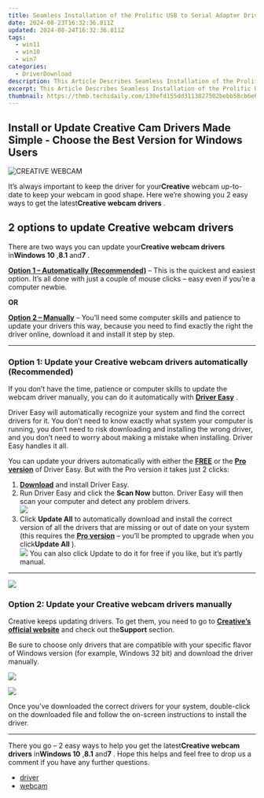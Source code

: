 ```yaml
---
title: Seamless Installation of the Prolific USB to Serial Adapter Driver on Windows Systems
date: 2024-08-23T16:32:36.811Z
updated: 2024-08-24T16:32:36.811Z
tags:
  - win11
  - win10
  - win7
categories:
  - DriverDownload
description: This Article Describes Seamless Installation of the Prolific USB to Serial Adapter Driver on Windows Systems
excerpt: This Article Describes Seamless Installation of the Prolific USB to Serial Adapter Driver on Windows Systems
thumbnail: https://thmb.techidaily.com/130efd155dd3113027502bebb58cb6e6e0e86e94cc569dcea85fd93839ec481a.jpg
---
```


## Install or Update Creative Cam Drivers Made Simple - Choose the Best Version for Windows Users

![CREATIVE WEBCAM](https://images.drivereasy.com/wp-content/uploads/2018/12/img_5c1a15c7bc10b-215x300.jpg)

 It’s always important to keep the driver for your**Creative** webcam up-to-date to keep your webcam in good shape. Here we’re showing you 2 easy ways to get the latest**Creative webcam drivers** .

## 2 options to update Creative webcam drivers

 There are two ways you can update your**Creative webcam drivers** in**Windows 10** ,**8.1** and**7** .

**[Option 1 – Automatically (Recommended)](https://www.drivereasy.com/knowledge/creative-webcam-drivers-download-update-for-windows/#O1)**  – This is the quickest and easiest option. It’s all done with just a couple of mouse clicks – easy even if you’re a computer newbie.

**OR**

[**Option 2 – Manually**](https://tools.techidaily.com/drivereasy/download/) – You’ll need some computer skills and patience to update your drivers this way, because you need to find exactly the right the driver online, download it and install it step by step.

---

### Option 1: Update your Creative webcam drivers automatically (Recommended)

 If you don’t have the time, patience or computer skills to update the webcam driver manually, you can do it automatically with **[Driver Easy](https://tools.techidaily.com/drivereasy/download/)**  .

 Driver Easy will automatically recognize your system and find the correct drivers for it. You don’t need to know exactly what system your computer is running, you don’t need to risk downloading and installing the wrong driver, and you don’t need to worry about making a mistake when installing. Driver Easy handles it all.

 You can update your drivers automatically with either the [**FREE**](https://tools.techidaily.com/drivereasy/download/)  or the **[Pro version](https://tools.techidaily.com/drivereasy/download/)**  of Driver Easy. But with the Pro version it takes just 2 clicks:

1. **[Download](https://tools.techidaily.com/drivereasy/download/)**  and install Driver Easy.
2. Run Driver Easy and click the **Scan Now** button. Driver Easy will then scan your computer and detect any problem drivers.  
![](https://images.drivereasy.com/wp-content/uploads/2018/12/img_5c1a1a5e23c7f.jpg)
3. Click **Update All** to automatically download and install the correct version of all the drivers that are missing or out of date on your system (this requires the **[Pro version](https://tools.techidaily.com/drivereasy/download/)**  – you’ll be prompted to upgrade when you click**Update All** ).  
![](https://images.drivereasy.com/wp-content/uploads/2018/12/img_5c1a1a19e34b4.jpg) You can also click Update to do it for free if you like, but it’s partly manual.

---

<!-- affiliate ads begin -->
<a href="https://secure.2checkout.com/order/checkout.php?PRODS=19080710&QTY=1&AFFILIATE=108875&CART=1"><img src="https://smart-seo-tool.com/images/SmartSEOAuditorBox.png" border="0"></a>
<!-- affiliate ads end -->
### Option 2: Update your Creative webcam drivers manually

 Creative keeps updating drivers. To get them, you need to go to **[Creative’s official website](https://support.creative.com/products/products.aspx?catid=218)**  and check  out the**Support** section.

Be sure to choose only drivers that are compatible with  your specific flavor of Windows version (for example, Windows 32 bit) and download the driver manually.

![](https://images.drivereasy.com/wp-content/uploads/2018/12/img_5c1a1af89dfcd.jpg)

<!-- affiliate ads begin -->
<a href="https://shop.systoolsgroup.com/affiliate.php?ACCOUNT=SYSTOOBY&AFFILIATE=108875&PATH=https%3A%2F%2Fwww.systoolsgroup.com%3FAFFILIATE%3D108875%26RESOURCE%3D%2BSysTools%2BPDF%2BUnlocker"><img src="https://www.systoolsgroup.com/box/pdf-unlocker.png" border="0"></a>
<!-- affiliate ads end -->
 Once you’ve downloaded the correct drivers for your system, double-click on the downloaded file and follow the on-screen instructions to install the driver.

---

 There you go – 2 easy ways to help you get the latest**Creative webcam drivers** in**Windows 10** ,**8.1** and**7** . Hope this helps and feel free to drop us a comment if you have any further questions.

* [driver](https://tools.techidaily.com/drivereasy/download/)
* [webcam](https://tools.techidaily.com/drivereasy/download/)

<ins class="adsbygoogle"
     style="display:block"
     data-ad-format="autorelaxed"
     data-ad-client="ca-pub-7571918770474297"
     data-ad-slot="1223367746"></ins>



<ins class="adsbygoogle"
     style="display:block"
     data-ad-client="ca-pub-7571918770474297"
     data-ad-slot="8358498916"
     data-ad-format="auto"
     data-full-width-responsive="true"></ins>


